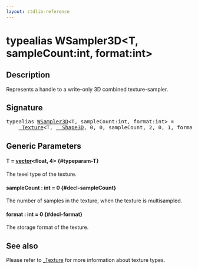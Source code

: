 ```yaml
---
layout: stdlib-reference
---
```


# typealias WSampler3D\<T, sampleCount:int, format:int\>

## Description

Represents a handle to a write-only 3D combined texture-sampler.

## Signature

<pre>
<span class='code_keyword'>typealias</span> <a href="/stdlib-reference/types/wsampler3d-019" class="code_type">WSampler3D</a>&lt;T, sampleCount:<span class="code_keyword">int</span>, format:<span class="code_keyword">int</span>&gt; = 
    <a href="/stdlib-reference/types/0texture-01/index" class="code_type">_Texture</a>&lt;T, <a href="/stdlib-reference/types/0_shape3d-028/index" class="code_type">__Shape3D</a>, 0, 0, sampleCount, 2, 0, 1, format&gt;;
</pre>

## Generic Parameters

#### T  = [vector](/stdlib-reference/types/vector/index)\<float, 4\> {#typeparam-T}
The texel type of the texture.

#### sampleCount  : int = 0 {#decl-sampleCount}
The number of samples in the texture, when the texture is multisampled.

#### format  : int = 0 {#decl-format}
The storage format of the texture.


## See also

Please refer to <span class='code'><a href="/stdlib-reference/types/0texture-01/index" class="code_type">_Texture</a></span> for more information about texture types.


